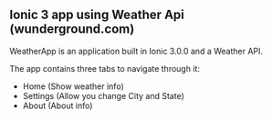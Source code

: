 ## Ionic 3 app using Weather Api (wunderground.com)

WeatherApp is an application built in Ionic 3.0.0 and a Weather API.

The app contains three tabs to navigate through it:
- Home (Show weather info)
- Settings (Allow you change City and State)
- About (About info)




